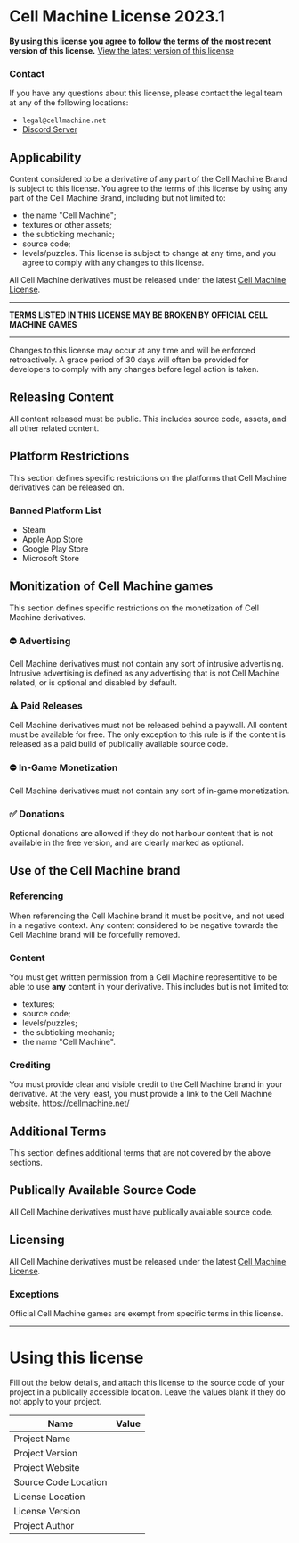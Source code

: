 # Cell Machine License 2023.1

**By using this license you agree to follow the terms of the most recent version of this license.**
[View the latest version of this license](https://legal.cellmachine.net/license/cell-machine)

### Contact
If you have any questions about this license, please contact the legal team at any of the following locations:
 - `legal@cellmachine.net`
 - [Discord Server](https://discord.gg/cell-machine-791818283867045941)

## Applicability

Content considered to be a derivative of any part of the Cell Machine Brand is subject to this license.
You agree to the terms of this license by using any part of the Cell Machine Brand, including but not limited to:
 - the name "Cell Machine";
 - textures or other assets; 
 - the subticking mechanic;
 - source code;
 - levels/puzzles.
This license is subject to change at any time, and you agree to comply with any changes to this license.

All Cell Machine derivatives must be released under the latest [Cell Machine License](https://legal.cellmachine.net/license/cell-machine).

---

**TERMS LISTED IN THIS LICENSE MAY BE BROKEN BY OFFICIAL CELL MACHINE GAMES**

---

Changes to this license may occur at any time and will be enforced retroactively.
A grace period of 30 days will often be provided for developers to comply with any changes before legal action is taken.

## Releasing Content
All content released must be public. This includes source code, assets, and all other related content.

## Platform Restrictions
This section defines specific restrictions on the platforms that Cell Machine derivatives can be released on.

### Banned Platform List
 - Steam
 - Apple App Store
 - Google Play Store
 - Microsoft Store

## Monitization of Cell Machine games
This section defines specific restrictions on the monetization of Cell Machine derivatives.

### ⛔ Advertising
Cell Machine derivatives must not contain any sort of intrusive advertising.
Intrusive advertising is defined as any advertising that is not Cell Machine related, or is optional and disabled by default.

### ⚠️ Paid Releases
Cell Machine derivatives must not be released behind a paywall. All content must be available for free.
The only exception to this rule is if the content is released as a paid build of publically available source code.

### ⛔ In-Game Monetization
Cell Machine derivatives must not contain any sort of in-game monetization.

### ✅ Donations 
Optional donations are allowed if they do not harbour content that is not available in the free version, and are clearly marked as optional.

## Use of the Cell Machine brand

### Referencing
When referencing the Cell Machine brand it must be positive, and not used in a negative context. Any content considered to be negative towards the Cell Machine brand will be forcefully removed.  

### Content
You must get written permission from a Cell Machine representitive to be able to use **any** content in your derivative. This includes but is not limited to:
 - textures;
 - source code;
 - levels/puzzles;
 - the subticking mechanic;
 - the name "Cell Machine".

### Crediting
You must provide clear and visible credit to the Cell Machine brand in your derivative. At the very least, you must provide a link to the Cell Machine website. https://cellmachine.net/

## Additional Terms
This section defines additional terms that are not covered by the above sections.

## Publically Available Source Code
All Cell Machine derivatives must have publically available source code.

## Licensing
All Cell Machine derivatives must be released under the latest [Cell Machine License](https://legal.cellmachine.net/license/cell-machine).

### Exceptions
Official Cell Machine games are exempt from specific terms in this license.

---

# Using this license
Fill out the below details, and attach this license to the source code of your project in a publically accessible location. Leave the values blank if they do not apply to your project.

| Name | Value |
| --- | --- |
| Project Name         |  |
| Project Version      |  |
| Project Website      |  |
| Source Code Location |  |
| License Location     |  |
| License Version      |  |
| Project Author       |  |
